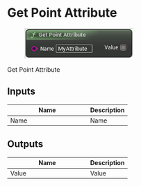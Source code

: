 # Get Point Attribute

<div align="left" data-full-width="false">

<figure><img src="../../../api/Point/Get_Point_Attribute.png" alt=""><figcaption></figcaption></figure>

</div>

Get Point Attribute

## Inputs

<table><thead><tr><th width="170">Name</th><th>Description</th></tr></thead><tbody><tr><td>Name</td><td>Name</td></tr></tbody></table>

## Outputs

<table><thead><tr><th width="170">Name</th><th>Description</th></tr></thead><tbody><tr><td>Value</td><td>Value</td></tr></tbody></table>
